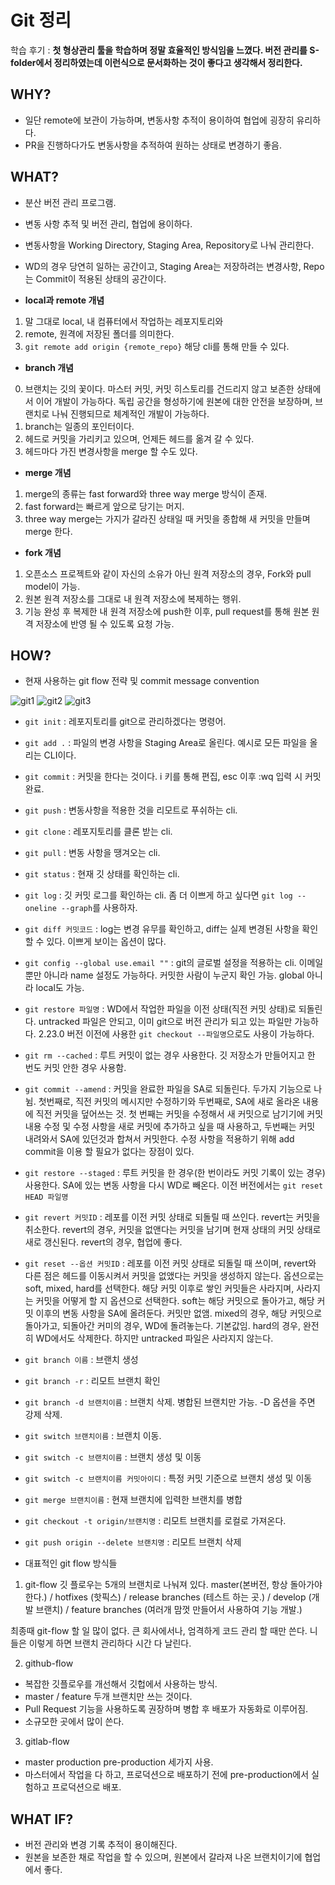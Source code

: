 # Git 정리

학습 후기 : **첫 형상관리 툴을 학습하며 정말 효율적인 방식임을 느꼈다. 버전 관리를 S-folder에서 정리하였는데 이런식으로 문서화하는 것이 좋다고 생각해서 정리한다.**

## WHY?

- 일단 remote에 보관이 가능하며, 변동사항 추적이 용이하여 협업에 굉장히 유리하다.
- PR을 진행하다가도 변동사항을 추적하여 원하는 상태로 변경하기 좋음.

## WHAT?

- 분산 버전 관리 프로그램.
- 변동 사항 추적 및 버전 관리, 협업에 용이하다.
- 변동사항을 Working Directory, Staging Area, Repository로 나눠 관리한다.
- WD의 경우 당연히 일하는 공간이고, Staging Area는 저장하려는 변경사항, Repo는 Commit이 적용된 상태의 공간이다.

- **local과 remote 개념**

1. 말 그대로 local, 내 컴퓨터에서 작업하는 레포지토리와
2. remote, 원격에 저장된 폴더를 의미한다.
3. `git remote add origin {remote_repo}` 해당 cli를 통해 만들 수 있다.

- **branch 개념**

0. 브랜치는 깃의 꽃이다. 마스터 커밋, 커밋 히스토리를 건드리지 않고 보존한 상태에서 이어 개발이 가능하다. 독립 공간을 형성하기에 원본에 대한 안전을 보장하며, 브랜치로 나눠 진행되므로 체계적인 개발이 가능하다.
1. branch는 일종의 포인터이다.
2. 헤드로 커밋을 가리키고 있으며, 언제든 헤드를 옮겨 갈 수 있다.
3. 헤드마다 가진 변경사항을 merge 할 수도 있다.

- **merge 개념**

1. merge의 종류는 fast forward와 three way merge 방식이 존재.
2. fast forward는 빠르게 앞으로 당기는 머지.
3. three way merge는 가지가 갈라진 상태일 때 커밋을 종합해 새 커밋을 만들며 merge 한다.

- **fork 개념**

1. 오픈소스 프로젝트와 같이 자신의 소유가 아닌 원격 저장소의 경우, Fork와 pull model이 가능.
2. 원본 원격 저장소를 그대로 내 원격 저장소에 복제하는 행위.
3. 기능 완성 후 복제한 내 원격 저장소에 push한 이후, pull request를 통해 원본 원격 저장소에 반영 될 수 있도록 요청 가능.

## HOW?

- 현재 사용하는 git flow 전략 및 commit message convention

![git1](./assets/git1.png)
![git2](./assets/git2.png)
![git3](./assets/git3.png)

- `git init` : 레포지토리를 git으로 관리하겠다는 명령어.
- `git add .` : 파일의 변경 사항을 Staging Area로 올린다. 예시로 모든 파일을 올리는 CLI이다.
- `git commit` : 커밋을 한다는 것이다. i 키를 통해 편집, esc 이후 :wq 입력 시 커밋 완료.
- `git push` : 변동사항을 적용한 것을 리모트로 푸쉬하는 cli.
- `git clone` : 레포지토리를 클론 받는 cli.
- `git pull` : 변동 사항을 땡겨오는 cli.
- `git status` : 현재 깃 상태를 확인하는 cli.
- `git log` : 깃 커밋 로그를 확인하는 cli. 좀 더 이쁘게 하고 싶다면 `git log --oneline --graph`를 사용하자.
- `git diff 커밋코드` : log는 변경 유무를 확인하고, diff는 실제 변경된 사항을 확인 할 수 있다. 이쁘게 보이는 옵션이 많다.
- `git config --global use.email ""` : git의 글로벌 설정을 적용하는 cli. 이메일 뿐만 아니라 name 설정도 가능하다. 커밋한 사람이 누군지 확인 가능. global 아니라 local도 가능.
- `git restore 파일명` : WD에서 작업한 파일을 이전 상태(직전 커밋 상태)로 되돌린다. untracked 파일은 안되고, 이미 git으로 버전 관리가 되고 있는 파일만 가능하다. 2.23.0 버전 이전에 사용한 `git checkout --파일명`으로도 사용이 가능하다.
- `git rm --cached` : 루트 커밋이 없는 경우 사용한다. 깃 저장소가 만들어지고 한 번도 커밋 안한 경우 사용함.
- `git commit --amend` : 커밋을 완료한 파일을 SA로 되돌린다. 두가지 기능으로 나뉨. 첫번째로, 직전 커밋의 메시지만 수정하기와 두번째로, SA에 새로 올라온 내용에 직전 커밋을 덮어쓰는 것. 첫 번째는 커밋을 수정해서 새 커밋으로 남기기에 커밋 내용 수정 및 수정 사항을 새로 커밋에 추가하고 싶을 때 사용하고, 두번째는 커밋 내려와서 SA에 있던것과 합쳐서 커밋한다. 수정 사항을 적용하기 위해 add commit을 이용 할 필요가 없다는 장점이 있다.
- `git restore --staged` : 루트 커밋을 한 경우(한 번이라도 커밋 기록이 있는 경우) 사용한다. SA에 있는 변동 사항을 다시 WD로 빼온다. 이전 버전에서는 `git reset HEAD 파일명`
- `git revert 커밋ID` : 레포를 이전 커밋 상태로 되돌릴 때 쓰인다. revert는 커밋을 취소한다. revert의 경우, 커밋을 없앤다는 커밋을 남기며 현재 상태의 커밋 상태로 새로 갱신된다. revert의 경우, 협업에 좋다.
- `git reset --옵션 커밋ID` : 레포를 이전 커밋 상태로 되돌릴 때 쓰이며, revert와 다른 점은 헤드를 이동시켜서 커밋을 없앴다는 커밋을 생성하지 않는다. 옵션으로는 soft, mixed, hard를 선택한다. 해당 커밋 이후로 쌓인 커밋들은 사라지며, 사라지는 커밋을 어떻게 할 지 옵션으로 선택한다. soft는 해당 커밋으로 돌아가고, 해당 커밋 이후의 변동 사항을 SA에 올려둔다. 커밋만 없앰. mixed의 경우, 해당 커밋으로 돌아가고, 되돌아간 커미의 경우, WD에 돌려놓는다. 기본값임. hard의 경우, 완전히 WD에서도 삭제한다. 하지만 untracked 파일은 사라지지 않는다.
- `git branch 이름` : 브랜치 생성
- `git branch -r` : 리모트 브랜치 확인
- `git branch -d 브랜치이름` : 브랜치 삭제. 병합된 브랜치만 가능. -D 옵션을 주면 강제 삭제.
- `git switch 브랜치이름` : 브랜치 이동.
- `git switch -c 브랜치이름` : 브랜치 생성 및 이동
- `git switch -c 브랜치이름 커밋아이디` : 특정 커밋 기준으로 브랜치 생성 및 이동
- `git merge 브랜치이름` : 현재 브랜치에 입력한 브랜치를 병합
- `git checkout -t origin/브랜치명` : 리모트 브랜치를 로컬로 가져온다.
- `git push origin --delete 브랜치명` : 리모트 브랜치 삭제

- 대표적인 git flow 방식들

1. git-flow
   깃 플로우는 5개의 브랜치로 나눠져 있다.
   master(본버전, 항상 돌아가야 한다.) / hotfixes (핫픽스) / release branches (테스트 하는 곳.) / develop (개발 브랜치) / feature branches (여러개 맘껏 만들어서 사용하여 기능 개발.)

최종때 git-flow 할 일 많이 없다. 큰 회사에서나, 엄격하게 코드 관리 할 때만 쓴다. 니들은 이렇게 하면 브랜치 관리하다 시간 다 날린다.

2. github-flow

- 복잡한 깃플로우를 개선해서 깃헙에서 사용하는 방식.
- master / feature 두개 브랜치만 쓰는 것이다.
- Pull Request 기능을 사용하도록 권장하며 병합 후 배포가 자동화로 이루어짐.
- 소규모한 곳에서 많이 쓴다.

3. gitlab-flow

- master production pre-production 세가지 사용.
- 마스터에서 작업을 다 하고, 프로덕션으로 배포하기 전에 pre-production에서 실험하고 프로덕션으로 배포.

## WHAT IF?

- 버전 관리와 변경 기록 추적이 용이해진다.
- 원본을 보존한 채로 작업을 할 수 있으며, 원본에서 갈라져 나온 브랜치이기에 협업에서 좋다.
